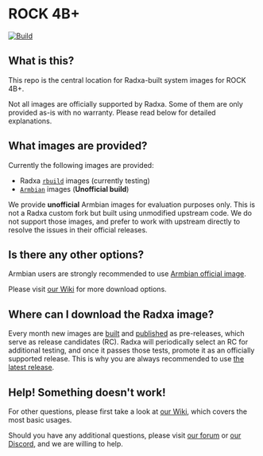 # ROCK 4B+
[![Build](https://github.com/radxa-build/rock-4b-plus/workflows/Build/badge.svg)](https://github.com/radxa-build/rock-4b-plus/actions/workflows/build.yml)

## What is this?

This repo is the central location for Radxa-built system images for ROCK 4B+.

Not all images are officially supported by Radxa. Some of them are only provided as-is with no warranty. Please read below for detailed explanations.

## What images are provided?

Currently the following images are provided:
* Radxa [`rbuild`](https://github.com/radxa-repo/rbuild) images (currently testing)
* [`Armbian`](https://github.com/armbian/build) images (**Unofficial build**)

We provide **unofficial** Armbian images for evaluation purposes only. This is not a Radxa custom fork but built using unmodified upstream code. We do not support those images, and prefer to work with upstream directly to resolve the issues in their official releases.

## Is there any other options?

Armbian users are strongly recommended to use [Armbian official image](https://www.armbian.com/rockpi4/).

Please visit [our Wiki](https://wiki.radxa.com/Rock4/downloads) for more download options.

## Where can I download the Radxa image?

Every month new images are [built](https://github.com/radxa-build/rock-4b-plus/actions/workflows/build.yml) and [published](https://github.com/radxa-build/rock-4b-plus/releases) as pre-releases, which serve as release candidates (RC). Radxa will periodically select an RC for additional testing, and once it passes those tests, promote it as an officially supported release. This is why you are always recommended to use [the latest release](https://github.com/radxa-build/rock-4b-plus/releases/latest).

## Help! Something doesn't work!

For other questions, please first take a look at [our Wiki](https://wiki.radxa.com/Rock4), which covers the most basic usages.

Should you have any additional questions, please visit [our forum](https://forum.radxa.com/) or [our Discord](https://rock.sh/go), and we are willing to help.
